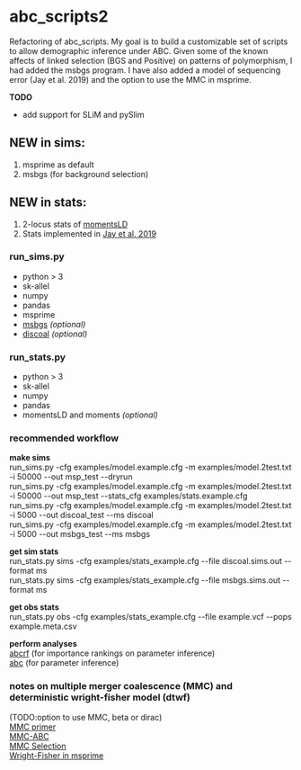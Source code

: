 # abc_scripts2
Refactoring of abc_scripts.
My goal is to build a customizable set of scripts to allow demographic inference under ABC. Given some of the known affects of linked selection (BGS and Positive) on patterns of polymorphism, I had added the msbgs program. I have also added a model of sequencing error (Jay et al. 2019) and the option to use the MMC in msprime.

**TODO**
* add support for SLiM and pySlim

## NEW in sims: 
1. msprime as default
2. msbgs (for background selection)

## NEW in stats: 
1. 2-locus stats of [momentsLD](https://bitbucket.org/simongravel/moments/src/LD/)
2. Stats implemented in [Jay et al. 2019](https://doi.org/10.1093/molbev/msz038)

### run_sims.py
 * python > 3  
 * sk-allel   
 * numpy  
 * pandas  
 * msprime  
 * [msbgs](https://zeng-lab.group.shef.ac.uk/wordpress/?page_id=28) *(optional)*
 * [discoal](https://github.com/kr-colab/discoal) *(optional)*

### run_stats.py
 * python > 3
 * sk-allel
 * numpy
 * pandas  
 * momentsLD and moments *(optional)*

### recommended workflow
**make sims**  
run_sims.py -cfg examples/model.example.cfg -m examples/model.2test.txt -i 50000 --out msp_test --dryrun  
run_sims.py -cfg examples/model.example.cfg -m examples/model.2test.txt -i 50000 --out msp_test --stats_cfg examples/stats.example.cfg  
run_sims.py -cfg examples/model.example.cfg -m examples/model.2test.txt -i 5000 --out discoal_test --ms discoal  
run_sims.py -cfg examples/model.example.cfg -m examples/model.2test.txt -i 5000 --out msbgs_test --ms msbgs  

**get sim stats**  
run_stats.py sims -cfg examples/stats_example.cfg --file discoal.sims.out --format ms  
run_stats.py sims -cfg examples/stats_example.cfg --file msbgs.sims.out --format ms  

**get obs stats**  
run_stats.py obs -cfg examples/stats_example.cfg --file example.vcf --pops example.meta.csv  

**perform analyses**  
[abcrf](https://cran.r-project.org/web/packages/abcrf/index.html) (for importance rankings on parameter inference)       
[abc](https://cran.r-project.org/web/packages/abc/vignettes/abcvignette.pdf) (for parameter inference)   

### notes on multiple merger coalescence (MMC) and deterministic wright-fisher model (dtwf)
(TODO:option to use MMC, beta or dirac)  
[MMC primer](https://pubmed.ncbi.nlm.nih.gov/24750385/)  
[MMC-ABC](https://pubmed.ncbi.nlm.nih.gov/30651284/)  
[MMC Selection](https://pubmed.ncbi.nlm.nih.gov/32396636/)  
[Wright-Fisher in msprime](https://www.biorxiv.org/content/10.1101/674440v1)

